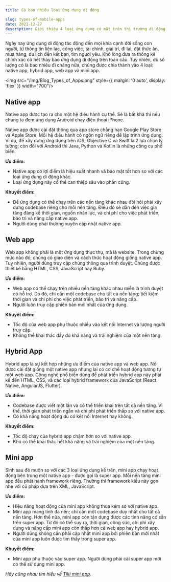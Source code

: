 ```yaml
---
title: Có bao nhiêu loại ứng dụng di động

slug: types-of-mobile-apps
date: 2021-12-27
description: Giới thiệu 4 loại ứng dụng có mặt trên thị trường di động
---
```


Ngày nay ứng dụng di động tác động đến mọi khía cạnh đời sống con người, từ thông tin liên lạc, công việc, tài chính, giải trí, đi lại, đặt thức ăn, mua hàng, du lịch đến kết bạn, tìm người yêu. Khó lòng đưa ra thống kê chính xác có hết thảy bao ứng dụng di động trên toàn cầu. Tuy nhiên, dù số lượng có là bao nhiêu đi chăng nữa, chúng được chia thành vào 4 loại: native app, hybrid app, web app và mini app.

<img src="/img/Blog_Types_of_Apps.png" style={{ margin: '0 auto', display: 'flex' }} width="700"/>

## Native app

Native app được tạo ra cho một hệ điều hành cụ thể. Sẽ là bất khả thi nếu chúng ta đem ứng dụng Android chạy điện thoại iPhone.

Native app được cài đặt thông qua app store chẳng hạn Google Play Store và Apple Store. Mỗi hệ điều hành có ngôn ngữ riêng để lập trình ứng dụng. Ví dụ, để xây dựng ứng dụng trên iOS, Objective C và Swift là 2 lựa chọn lý tưởng; còn đối với Android thì Java, Python và Kotlin là những công cụ phổ biến.

**Ưu điểm:**

- Native app có lợi điểm là hiệu suất nhanh và bảo mật tốt hơn so với các loại ứng dụng di động khác.
- Loại ứng dụng này có thể can thiệp sâu vào phần cứng.

**Khuyểt điểm:**

- Để ứng dụng có thể chạy trên các nền tảng khác nhau đòi hỏi phải xây dựng codebase riêng cho mỗi nền tảng. Điều đó sẽ dẫn đến việc gia tăng đáng kể thời gian, nguồn nhân lực, và chi phí cho việc phát triển, bảo trì và nâng cấp native app.
- Người dùng phải thường xuyên cập nhật native app.

## Web app

Web app không phải là một ứng dụng thực thụ, mà là website. Trong chừng mực nào đó, chúng có giao diện và cách thức hoạt động giống native app. Tuy nhiên, người dùng truy cập chúng thông qua trình duyệt. Chúng được thiết kế bằng HTML, CSS, JavaScript hay Ruby.

**Ưu điểm:**

- Web app có thể chạy trên nhiều nền tảng khác nhau miễn là trình duyệt có hỗ trợ. Do đó, chỉ cần một codebase cho tất cả nền tảng; tiết kiệm thời gian và chi phí cho việc phát triển, bảo trì và nâng cấp.
- Người luôn truy cập phiên bản mới nhất của ứng dụng.

**Khuyết điểm:**

- Tốc độ của web app phụ thuộc nhiều vào kết nối Internet và lượng người truy cập.
- Không thể khai thác đầy đủ khả năng và trải nghiệm của một nền tảng.

## Hybrid App

Hybrid app là sự kết hợp những ưu điểm của native app và web app. Nó được cài đặt giống một native app nhưng lại có cơ chế hoạt động tương tự một web app. Công nghệ phổ biến dùng để phát triển hybrid app này phải kể đến HTML, CSS, và các loại hybrid framework của JavaScript (React Native, AngularJS, Flutter).

**Ưu điểm:**

- Codebase được viết một lần và có thể triển khai trên tất cả nền tảng. Vì thế, thời gian phát triển ngắn và chi phí phát triển thấp so với native app.
- Có khả năng hoạt động dù có kết nối Internet hay không.

**Khuyết điểm:**

- Tốc độ chạy của hybrid app chậm hơn so với native app.
- Khó có thể khai thác hết khả năng và trải nghiệm của một nền tảng.

## Mini app

Sinh sau đẻ muộn so với các 3 loại ứng dụng kể trên, mini app chạy hoạt động bên trong một native app - được gọi là super app. Mỗi nền tảng mini app đều phát hành framework riêng. Thường thì framework kiểu này gọn nhẹ với cú pháp dựa trên XML, JavaScript.

**Ưu điểm:**

- Hiệu năng hoạt động của mini app không thua kém so với native app.
- Mini app mang tính đa nền; chỉ cần một codebase duy nhất cho tất cả nền tảng. Hơn thế nữa, mini app còn tận dụng được các tính năng có sẵn trên super app. Từ đó có thể suy ra, thời gian, công sức, chi phí xây dựng và nâng cấp mini app còn thấp hơn cả web app hay hybrid app.
- Người dùng không cần phải cập nhật mini app bởi phiên bản mới nhất của mini app luôn được tìm thấy trong super app.

**Khuyết điểm:**

- Mini app phụ thuộc vào super app. Người dùng phải cài super app mới có thể sử dụng mini app.


_Hãy cũng nhau tìm hiểu về [Tiki mini app](/docs/introduce/getting-started)_.
